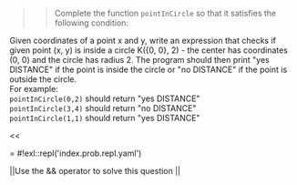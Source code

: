 >>Complete the function <code>pointInCircle</code> so that it satisfies the following condition:
<p>Given coordinates of a point x and y, write an expression that checks if given point (x, y) is inside a circle K({0, 0}, 2) - the center has coordinates (0, 0) and the circle has radius 2. The program should then print "yes DISTANCE" if the point is inside the circle or "no DISTANCE" if the point is outside the circle.<br/>
For example:<br/>
<code>pointInCircle(0,2)</code> should return "yes DISTANCE"<br/>
<code>pointInCircle(3,4)</code> should return "no DISTANCE"<br/>
<code>pointInCircle(1,1)</code> should return "yes DISTANCE"</p><<

= #!exl::repl('index.prob.repl.yaml')

||Use the && operator to solve this question ||
